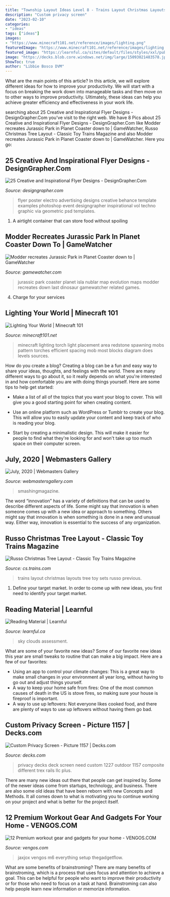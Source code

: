 ```yaml
---
title: "Township Layout Ideas Level 8 - Trains Layout Christmas Layouts Tree Toy Sets Russo Previous"
description: "Custom privacy screen"
date: "2023-02-10"
categories:
- "ideas"
tags: ["ideas"]
images:
- "https://www.minecraft101.net/reference/images/lighting.png"
featuredImage: "https://www.minecraft101.net/reference/images/lighting.png"
featured_image: "https://learnful.ca/sites/default/files/styles/xxl/public/up/para/field-image/2020-11/230/photo-1531147646552-1eec68116469.jpeg?itok=5g7GPC_Z"
image: "https://decks.blob.core.windows.net/img/large/15093021483578.jpg"
ShowToc: true
author: "Libbie Bosco DVM"
---
```



What are the main points of this article?
In this article, we will explore different ideas for how to improve your productivity. We will start with a focus on breaking the work down into manageable tasks and then move on to other ways to improve productivity. Ultimately, these ideas can help you achieve greater efficiency and effectiveness in your work life.

	

		
searching about 25 Creative and Inspirational Flyer Designs - DesignGrapher.Com you've visit to the right web. We have 8 Pics about 25 Creative and Inspirational Flyer Designs - DesignGrapher.Com like Modder recreates Jurassic Park in Planet Coaster down to | GameWatcher, Russo Christmas Tree Layout - Classic Toy Trains Magazine and also Modder recreates Jurassic Park in Planet Coaster down to | GameWatcher. Here you go:
		
    
## 25 Creative And Inspirational Flyer Designs - DesignGrapher.Com

<img loading=lazy src="http://designgrapher.com/wp-content/uploads/2014/04/flyer-designs1.jpg" onerror="this.onerror=null;this.src='https://tse1.mm.bing.net/th?id=OIP.nI2p7S1PJuWG8AZrZZsIDQHaKf&amp;pid=15.1';" alt="25 Creative and Inspirational Flyer Designs - DesignGrapher.Com">

_Source: designgrapher.com_

>flyer poster electro advertising designs creative behance template examples photoshop event designgrapher inspirational vol techno graphic via geometric psd templates. 

	

1. A airtight container that can store food without spoiling 

    
## Modder Recreates Jurassic Park In Planet Coaster Down To | GameWatcher

<img loading=lazy src="https://images.gamewatcherstatic.com/image/file/1/72/91321/medium_974096118_preview_MapMap.jpg" onerror="this.onerror=null;this.src='https://tse3.mm.bing.net/th?id=OIP.2PcuNUhwBixF8VwLa6fWZAAAAA&amp;pid=15.1';" alt="Modder recreates Jurassic Park in Planet Coaster down to | GameWatcher">

_Source: gamewatcher.com_

>jurassic park coaster planet isla nublar map evolution maps modder recreates down last dinosaur gamewatcher related games. 

	

4. Charge for your services 

    
## Lighting Your World | Minecraft 101

<img loading=lazy src="https://www.minecraft101.net/reference/images/lighting.png" onerror="this.onerror=null;this.src='https://tse1.mm.bing.net/th?id=OIP.f_XJcCOLFL-ekrIZHshflAHaFj&amp;pid=15.1';" alt="Lighting Your World | Minecraft 101">

_Source: minecraft101.net_

>minecraft lighting torch light placement area redstone spawning mobs pattern torches efficient spacing mob most blocks diagram does levels sources. 

	

How do you create a blog?
Creating a blog can be a fun and easy way to share your ideas, thoughts, and feelings with the world. There are many different ways to go about it, so it really depends on what you're interested in and how comfortable you are with doing things yourself. Here are some tips to help get started: 
- Make a list of all of the topics that you want your blog to cover. This will give you a good starting point for when creating content.

- Use an online platform such as WordPress or Tumblr to create your blog. This will allow you to easily update your content and keep track of who is reading your blog.

- Start by creating a minimalistic design. This will make it easier for people to find what they're looking for and won't take up too much space on their computer screen.

    
## July, 2020 | Webmasters Gallery

<img loading=lazy src="http://files.smashingmagazine.com/wallpapers/aug-20/august-and-a-half/cal/aug-20-august-and-a-half-cal-1024x768.jpg" onerror="this.onerror=null;this.src='https://tse1.mm.bing.net/th?id=OIP.8aCeY6-2SD8ooydNZwcWqQHaFj&amp;pid=15.1';" alt="July, 2020 | Webmasters Gallery">

_Source: webmastersgallery.com_

>smashingmagazine. 

	

The word “innovation” has a variety of definitions that can be used to describe different aspects of life. Some might say that innovation is when someone comes up with a new idea or approach to something. Others might say that innovation is when something is done in a new and unusual way. Either way, innovation is essential to the success of any organization.

    
## Russo Christmas Tree Layout - Classic Toy Trains Magazine

<img loading=lazy src="http://cs.trains.com/resized-image.ashx/__size/1000x0/__key/telligent-evolution-components-attachments/13-756-00-00-02-01-51-85/DSC04349.JPG" onerror="this.onerror=null;this.src='https://tse1.mm.bing.net/th?id=OIP.5s-2eU9qvLfaegpSeYa93wHaFj&amp;pid=15.1';" alt="Russo Christmas Tree Layout - Classic Toy Trains Magazine">

_Source: cs.trains.com_

>trains layout christmas layouts tree toy sets russo previous. 

	

1. Define your target market. In order to come up with new ideas, you first need to identify your target market.

    
## Reading Material | Learnful

<img loading=lazy src="https://learnful.ca/sites/default/files/styles/xxl/public/up/para/field-image/2020-11/230/photo-1531147646552-1eec68116469.jpeg?itok=5g7GPC_Z" onerror="this.onerror=null;this.src='https://tse3.mm.bing.net/th?id=OIP.ftDOc1WqDpBxBtVJB8VNJAHaE8&amp;pid=15.1';" alt="Reading Material | Learnful">

_Source: learnful.ca_

>sky clouds assessment. 

	

What are some of your favorite new ideas?
Some of our favorite new ideas this year are small tweaks to routine that can make a big impact. Here are a few of our favorites: 
- Using an app to control your climate changes: This is a great way to make small changes in your environment all year long, without having to go out and adjust things yourself. 
- A way to keep your home safe from fires: One of the most common causes of death in the US is stove fires, so making sure your house is fireproof is important. 
- A way to use up leftovers: Not everyone likes cooked food, and there are plenty of ways to use up leftovers without having them go bad.

    
## Custom Privacy Screen - Picture 1157 | Decks.com

<img loading=lazy src="https://decks.blob.core.windows.net/img/large/15093021483578.jpg" onerror="this.onerror=null;this.src='https://tse4.mm.bing.net/th?id=OIP.fVKmxYhIBvRUUI-ReV0bvAHaFj&amp;pid=15.1';" alt="Custom Privacy Screen - Picture 1157 | Decks.com">

_Source: decks.com_

>privacy decks deck screen need custom 1227 outdoor 1157 composite different trex rails llc plus. 

	

There are many new ideas out there that people can get inspired by. Some of the newer ideas come from startups, technology, and business. There are also some old ideas that have been reborn with new Concepts and Methods. It all comes down to what is motivating you to continue working on your project and what is better for the project itself.

    
## 12 Premium Workout Gear And Gadgets For Your Home - VENGOS.COM

<img loading=lazy src="https://thegadgetflow.com/wp-content/uploads/2020/10/12-Premium-workout-gear-and-gadgets-for-your-home.jpg" onerror="this.onerror=null;this.src='https://tse1.mm.bing.net/th?id=OIP.OPkTn9JX84f-bNpJ7q1WdwHaEK&amp;pid=15.1';" alt="12 Premium workout gear and gadgets for your home - VENGOS.COM">

_Source: vengos.com_

>jaxjox vengos m6 everything setup thegadgetflow. 

	

What are some benefits of brainstroming?
There are many benefits of brainstroming, which is a process that uses focus and attention to achieve a goal. This can be helpful for people who want to improve their productivity or for those who need to focus on a task at hand. Brainstroming can also help people learn new information or memorize information.

